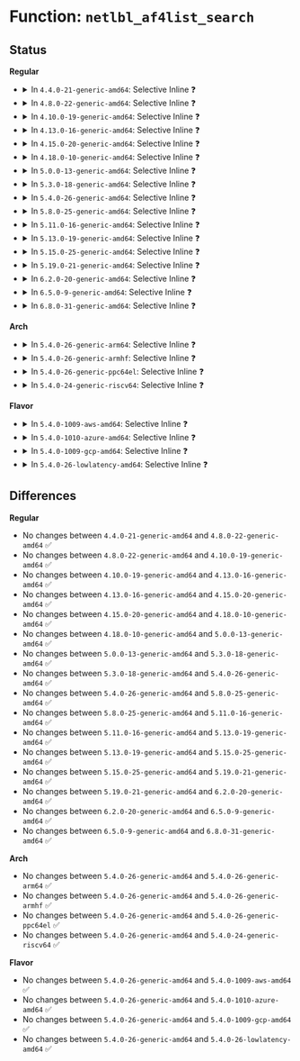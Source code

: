 # Function: <code>netlbl_af4list_search</code>

## Status
<b>Regular</b>
<ul>
<li>
<details>
<summary>In <code>4.4.0-21-generic-amd64</code>: Selective Inline ❓</summary>

```c
struct netlbl_af4list * netlbl_af4list_search(__be32 addr, struct list_head * head)
```

```json
{
  "name": "netlbl_af4list_search",
  "collision_type": "Unique Global",
  "inline_type": "Selective",
  "funcs": [
    {
      "addr": 18446744071587286688,
      "name": "netlbl_af4list_search",
      "external": true,
      "loc": "net/netlabel/netlabel_addrlist.c:60",
      "file": "net/netlabel/netlabel_addrlist.c",
      "inline": "not declared, inlined",
      "caller_inline": [
        "net/netlabel/netlabel_addrlist.c:netlbl_af4list_add"
      ],
      "caller_func": [
        "net/netlabel/netlabel_domainhash.c:netlbl_domhsh_getentry_af4",
        "net/netlabel/netlabel_unlabeled.c:netlbl_unlabel_getattr"
      ]
    }
  ],
  "symbols": [
    {
      "addr": 18446744071587286688,
      "name": "netlbl_af4list_search",
      "section": ".text",
      "bind": "STB_GLOBAL",
      "size": 54
    }
  ]
}
```
</details>
</li>
<li>
<details>
<summary>In <code>4.8.0-22-generic-amd64</code>: Selective Inline ❓</summary>

```c
struct netlbl_af4list * netlbl_af4list_search(__be32 addr, struct list_head * head)
```

```json
{
  "name": "netlbl_af4list_search",
  "collision_type": "Unique Global",
  "inline_type": "Selective",
  "funcs": [
    {
      "addr": 18446744071587754950,
      "name": "netlbl_af4list_search",
      "external": true,
      "loc": "net/netlabel/netlabel_addrlist.c:60",
      "file": "net/netlabel/netlabel_addrlist.c",
      "inline": "not declared, inlined",
      "caller_inline": [
        "net/netlabel/netlabel_addrlist.c:netlbl_af4list_add"
      ],
      "caller_func": [
        "net/netlabel/netlabel_domainhash.c:netlbl_domhsh_getentry_af4",
        "net/netlabel/netlabel_unlabeled.c:netlbl_unlabel_getattr"
      ]
    }
  ],
  "symbols": [
    {
      "addr": 18446744071587754640,
      "name": "netlbl_af4list_search",
      "section": ".text",
      "bind": "STB_GLOBAL",
      "size": 54
    }
  ]
}
```
</details>
</li>
<li>
<details>
<summary>In <code>4.10.0-19-generic-amd64</code>: Selective Inline ❓</summary>

```c
struct netlbl_af4list * netlbl_af4list_search(__be32 addr, struct list_head * head)
```

```json
{
  "name": "netlbl_af4list_search",
  "collision_type": "Unique Global",
  "inline_type": "Selective",
  "funcs": [
    {
      "addr": 18446744071587970166,
      "name": "netlbl_af4list_search",
      "external": true,
      "loc": "net/netlabel/netlabel_addrlist.c:60",
      "file": "net/netlabel/netlabel_addrlist.c",
      "inline": "not declared, inlined",
      "caller_inline": [
        "net/netlabel/netlabel_addrlist.c:netlbl_af4list_add"
      ],
      "caller_func": [
        "net/netlabel/netlabel_domainhash.c:netlbl_domhsh_getentry_af4",
        "net/netlabel/netlabel_unlabeled.c:netlbl_unlabel_getattr"
      ]
    }
  ],
  "symbols": [
    {
      "addr": 18446744071587969856,
      "name": "netlbl_af4list_search",
      "section": ".text",
      "bind": "STB_GLOBAL",
      "size": 54
    }
  ]
}
```
</details>
</li>
<li>
<details>
<summary>In <code>4.13.0-16-generic-amd64</code>: Selective Inline ❓</summary>

```c
struct netlbl_af4list * netlbl_af4list_search(__be32 addr, struct list_head * head)
```

```json
{
  "name": "netlbl_af4list_search",
  "collision_type": "Unique Global",
  "inline_type": "Selective",
  "funcs": [
    {
      "addr": 18446744071588128262,
      "name": "netlbl_af4list_search",
      "external": true,
      "loc": "net/netlabel/netlabel_addrlist.c:60",
      "file": "net/netlabel/netlabel_addrlist.c",
      "inline": "not declared, inlined",
      "caller_inline": [
        "net/netlabel/netlabel_addrlist.c:netlbl_af4list_add"
      ],
      "caller_func": [
        "net/netlabel/netlabel_domainhash.c:netlbl_domhsh_getentry_af4",
        "net/netlabel/netlabel_unlabeled.c:netlbl_unlabel_getattr"
      ]
    }
  ],
  "symbols": [
    {
      "addr": 18446744071588127952,
      "name": "netlbl_af4list_search",
      "section": ".text",
      "bind": "STB_GLOBAL",
      "size": 54
    }
  ]
}
```
</details>
</li>
<li>
<details>
<summary>In <code>4.15.0-20-generic-amd64</code>: Selective Inline ❓</summary>

```c
struct netlbl_af4list * netlbl_af4list_search(__be32 addr, struct list_head * head)
```

```json
{
  "name": "netlbl_af4list_search",
  "collision_type": "Unique Global",
  "inline_type": "Selective",
  "funcs": [
    {
      "addr": 18446744071588676085,
      "name": "netlbl_af4list_search",
      "external": true,
      "loc": "net/netlabel/netlabel_addrlist.c:60",
      "file": "net/netlabel/netlabel_addrlist.c",
      "inline": "not declared, inlined",
      "caller_inline": [
        "net/netlabel/netlabel_addrlist.c:netlbl_af4list_add"
      ],
      "caller_func": [
        "net/netlabel/netlabel_domainhash.c:netlbl_domhsh_getentry_af4",
        "net/netlabel/netlabel_unlabeled.c:netlbl_unlabel_getattr"
      ]
    }
  ],
  "symbols": [
    {
      "addr": 18446744071588675776,
      "name": "netlbl_af4list_search",
      "section": ".text",
      "bind": "STB_GLOBAL",
      "size": 54
    }
  ]
}
```
</details>
</li>
<li>
<details>
<summary>In <code>4.18.0-10-generic-amd64</code>: Selective Inline ❓</summary>

```c
struct netlbl_af4list * netlbl_af4list_search(__be32 addr, struct list_head * head)
```

```json
{
  "name": "netlbl_af4list_search",
  "collision_type": "Unique Global",
  "inline_type": "Selective",
  "funcs": [
    {
      "addr": 18446744071589042634,
      "name": "netlbl_af4list_search",
      "external": true,
      "loc": "net/netlabel/netlabel_addrlist.c:60",
      "file": "net/netlabel/netlabel_addrlist.c",
      "inline": "not declared, inlined",
      "caller_inline": [
        "net/netlabel/netlabel_addrlist.c:netlbl_af4list_add"
      ],
      "caller_func": [
        "net/netlabel/netlabel_domainhash.c:netlbl_domhsh_getentry_af4",
        "net/netlabel/netlabel_unlabeled.c:netlbl_unlabel_getattr"
      ]
    }
  ],
  "symbols": [
    {
      "addr": 18446744071589042320,
      "name": "netlbl_af4list_search",
      "section": ".text",
      "bind": "STB_GLOBAL",
      "size": 54
    }
  ]
}
```
</details>
</li>
<li>
<details>
<summary>In <code>5.0.0-13-generic-amd64</code>: Selective Inline ❓</summary>

```c
struct netlbl_af4list * netlbl_af4list_search(__be32 addr, struct list_head * head)
```

```json
{
  "name": "netlbl_af4list_search",
  "collision_type": "Unique Global",
  "inline_type": "Selective",
  "funcs": [
    {
      "addr": 18446744071589268634,
      "name": "netlbl_af4list_search",
      "external": true,
      "loc": "net/netlabel/netlabel_addrlist.c:60",
      "file": "net/netlabel/netlabel_addrlist.c",
      "inline": "not declared, inlined",
      "caller_inline": [
        "net/netlabel/netlabel_addrlist.c:netlbl_af4list_add"
      ],
      "caller_func": [
        "net/netlabel/netlabel_domainhash.c:netlbl_domhsh_getentry_af4",
        "net/netlabel/netlabel_unlabeled.c:netlbl_unlabel_getattr"
      ]
    }
  ],
  "symbols": [
    {
      "addr": 18446744071589268320,
      "name": "netlbl_af4list_search",
      "section": ".text",
      "bind": "STB_GLOBAL",
      "size": 54
    }
  ]
}
```
</details>
</li>
<li>
<details>
<summary>In <code>5.3.0-18-generic-amd64</code>: Selective Inline ❓</summary>

```c
struct netlbl_af4list * netlbl_af4list_search(__be32 addr, struct list_head * head)
```

```json
{
  "name": "netlbl_af4list_search",
  "collision_type": "Unique Global",
  "inline_type": "Selective",
  "funcs": [
    {
      "addr": 18446744071589723979,
      "name": "netlbl_af4list_search",
      "external": true,
      "loc": "net/netlabel/netlabel_addrlist.c:46",
      "file": "net/netlabel/netlabel_addrlist.c",
      "inline": "not declared, inlined",
      "caller_inline": [
        "net/netlabel/netlabel_addrlist.c:netlbl_af4list_add"
      ],
      "caller_func": [
        "net/netlabel/netlabel_domainhash.c:netlbl_domhsh_getentry_af4",
        "net/netlabel/netlabel_unlabeled.c:netlbl_unlabel_getattr"
      ]
    }
  ],
  "symbols": [
    {
      "addr": 18446744071589723664,
      "name": "netlbl_af4list_search",
      "section": ".text",
      "bind": "STB_GLOBAL",
      "size": 54
    }
  ]
}
```
</details>
</li>
<li>
<details>
<summary>In <code>5.4.0-26-generic-amd64</code>: Selective Inline ❓</summary>

```c
struct netlbl_af4list * netlbl_af4list_search(__be32 addr, struct list_head * head)
```

```json
{
  "name": "netlbl_af4list_search",
  "collision_type": "Unique Global",
  "inline_type": "Selective",
  "funcs": [
    {
      "addr": 18446744071589948283,
      "name": "netlbl_af4list_search",
      "external": true,
      "loc": "net/netlabel/netlabel_addrlist.c:46",
      "file": "net/netlabel/netlabel_addrlist.c",
      "inline": "not declared, inlined",
      "caller_inline": [
        "net/netlabel/netlabel_addrlist.c:netlbl_af4list_add"
      ],
      "caller_func": [
        "net/netlabel/netlabel_domainhash.c:netlbl_domhsh_getentry_af4",
        "net/netlabel/netlabel_unlabeled.c:netlbl_unlabel_getattr"
      ]
    }
  ],
  "symbols": [
    {
      "addr": 18446744071589947968,
      "name": "netlbl_af4list_search",
      "section": ".text",
      "bind": "STB_GLOBAL",
      "size": 54
    }
  ]
}
```
</details>
</li>
<li>
<details>
<summary>In <code>5.8.0-25-generic-amd64</code>: Selective Inline ❓</summary>

```c
struct netlbl_af4list * netlbl_af4list_search(__be32 addr, struct list_head * head)
```

```json
{
  "name": "netlbl_af4list_search",
  "collision_type": "Unique Global",
  "inline_type": "Selective",
  "funcs": [
    {
      "addr": 18446744071590978398,
      "name": "netlbl_af4list_search",
      "external": true,
      "loc": "net/netlabel/netlabel_addrlist.c:46",
      "file": "net/netlabel/netlabel_addrlist.c",
      "inline": "not declared, inlined",
      "caller_inline": [
        "net/netlabel/netlabel_addrlist.c:netlbl_af4list_add"
      ],
      "caller_func": [
        "net/netlabel/netlabel_domainhash.c:netlbl_domhsh_getentry_af4",
        "net/netlabel/netlabel_unlabeled.c:netlbl_unlabel_getattr"
      ]
    }
  ],
  "symbols": [
    {
      "addr": 18446744071590978080,
      "name": "netlbl_af4list_search",
      "section": ".text",
      "bind": "STB_GLOBAL",
      "size": 54
    }
  ]
}
```
</details>
</li>
<li>
<details>
<summary>In <code>5.11.0-16-generic-amd64</code>: Selective Inline ❓</summary>

```c
struct netlbl_af4list * netlbl_af4list_search(__be32 addr, struct list_head * head)
```

```json
{
  "name": "netlbl_af4list_search",
  "collision_type": "Unique Global",
  "inline_type": "Selective",
  "funcs": [
    {
      "addr": 18446744071591043022,
      "name": "netlbl_af4list_search",
      "external": true,
      "loc": "net/netlabel/netlabel_addrlist.c:46",
      "file": "net/netlabel/netlabel_addrlist.c",
      "inline": "not declared, inlined",
      "caller_inline": [
        "net/netlabel/netlabel_addrlist.c:netlbl_af4list_add"
      ],
      "caller_func": [
        "net/netlabel/netlabel_domainhash.c:netlbl_domhsh_getentry_af4",
        "net/netlabel/netlabel_unlabeled.c:netlbl_unlabel_getattr"
      ]
    }
  ],
  "symbols": [
    {
      "addr": 18446744071591042704,
      "name": "netlbl_af4list_search",
      "section": ".text",
      "bind": "STB_GLOBAL",
      "size": 54
    }
  ]
}
```
</details>
</li>
<li>
<details>
<summary>In <code>5.13.0-19-generic-amd64</code>: Selective Inline ❓</summary>

```c
struct netlbl_af4list * netlbl_af4list_search(__be32 addr, struct list_head * head)
```

```json
{
  "name": "netlbl_af4list_search",
  "collision_type": "Unique Global",
  "inline_type": "Selective",
  "funcs": [
    {
      "addr": 18446744071590973598,
      "name": "netlbl_af4list_search",
      "external": true,
      "loc": "net/netlabel/netlabel_addrlist.c:46",
      "file": "net/netlabel/netlabel_addrlist.c",
      "inline": "not declared, inlined",
      "caller_inline": [
        "net/netlabel/netlabel_addrlist.c:netlbl_af4list_add"
      ],
      "caller_func": [
        "net/netlabel/netlabel_domainhash.c:netlbl_domhsh_getentry_af4",
        "net/netlabel/netlabel_unlabeled.c:netlbl_unlabel_getattr"
      ]
    }
  ],
  "symbols": [
    {
      "addr": 18446744071590973280,
      "name": "netlbl_af4list_search",
      "section": ".text",
      "bind": "STB_GLOBAL",
      "size": 54
    }
  ]
}
```
</details>
</li>
<li>
<details>
<summary>In <code>5.15.0-25-generic-amd64</code>: Selective Inline ❓</summary>

```c
struct netlbl_af4list * netlbl_af4list_search(__be32 addr, struct list_head * head)
```

```json
{
  "name": "netlbl_af4list_search",
  "collision_type": "Unique Global",
  "inline_type": "Selective",
  "funcs": [
    {
      "addr": 18446744071591811134,
      "name": "netlbl_af4list_search",
      "external": true,
      "loc": "net/netlabel/netlabel_addrlist.c:46",
      "file": "net/netlabel/netlabel_addrlist.c",
      "inline": "not declared, inlined",
      "caller_inline": [
        "net/netlabel/netlabel_addrlist.c:netlbl_af4list_add"
      ],
      "caller_func": [
        "net/netlabel/netlabel_domainhash.c:netlbl_domhsh_getentry_af4",
        "net/netlabel/netlabel_unlabeled.c:netlbl_unlabel_getattr"
      ]
    }
  ],
  "symbols": [
    {
      "addr": 18446744071591810816,
      "name": "netlbl_af4list_search",
      "section": ".text",
      "bind": "STB_GLOBAL",
      "size": 54
    }
  ]
}
```
</details>
</li>
<li>
<details>
<summary>In <code>5.19.0-21-generic-amd64</code>: Selective Inline ❓</summary>

```c
struct netlbl_af4list * netlbl_af4list_search(__be32 addr, struct list_head * head)
```

```json
{
  "name": "netlbl_af4list_search",
  "collision_type": "Unique Global",
  "inline_type": "Selective",
  "funcs": [
    {
      "addr": 18446744071593523374,
      "name": "netlbl_af4list_search",
      "external": true,
      "loc": "net/netlabel/netlabel_addrlist.c:46",
      "file": "net/netlabel/netlabel_addrlist.c",
      "inline": "not declared, inlined",
      "caller_inline": [
        "net/netlabel/netlabel_addrlist.c:netlbl_af4list_add"
      ],
      "caller_func": [
        "net/netlabel/netlabel_domainhash.c:netlbl_domhsh_getentry_af4",
        "net/netlabel/netlabel_unlabeled.c:netlbl_unlabel_getattr"
      ]
    }
  ],
  "symbols": [
    {
      "addr": 18446744071593522992,
      "name": "netlbl_af4list_search",
      "section": ".text",
      "bind": "STB_GLOBAL",
      "size": 64
    }
  ]
}
```
</details>
</li>
<li>
<details>
<summary>In <code>6.2.0-20-generic-amd64</code>: Selective Inline ❓</summary>

```c
struct netlbl_af4list * netlbl_af4list_search(__be32 addr, struct list_head * head)
```

```json
{
  "name": "netlbl_af4list_search",
  "collision_type": "Unique Global",
  "inline_type": "Selective",
  "funcs": [
    {
      "addr": 18446744071595443742,
      "name": "netlbl_af4list_search",
      "external": true,
      "loc": "net/netlabel/netlabel_addrlist.c:46",
      "file": "net/netlabel/netlabel_addrlist.c",
      "inline": "not declared, inlined",
      "caller_inline": [
        "net/netlabel/netlabel_addrlist.c:netlbl_af4list_add"
      ],
      "caller_func": [
        "net/netlabel/netlabel_domainhash.c:netlbl_domhsh_getentry_af4",
        "net/netlabel/netlabel_unlabeled.c:netlbl_unlabel_getattr"
      ]
    }
  ],
  "symbols": [
    {
      "addr": 18446744071595443296,
      "name": "netlbl_af4list_search",
      "section": ".text",
      "bind": "STB_GLOBAL",
      "size": 64
    }
  ]
}
```
</details>
</li>
<li>
<details>
<summary>In <code>6.5.0-9-generic-amd64</code>: Selective Inline ❓</summary>

```c
struct netlbl_af4list * netlbl_af4list_search(__be32 addr, struct list_head * head)
```

```json
{
  "name": "netlbl_af4list_search",
  "collision_type": "Unique Global",
  "inline_type": "Selective",
  "funcs": [
    {
      "addr": 18446744071595950702,
      "name": "netlbl_af4list_search",
      "external": true,
      "loc": "net/netlabel/netlabel_addrlist.c:46",
      "file": "net/netlabel/netlabel_addrlist.c",
      "inline": "not declared, inlined",
      "caller_inline": [
        "net/netlabel/netlabel_addrlist.c:netlbl_af4list_add"
      ],
      "caller_func": [
        "net/netlabel/netlabel_domainhash.c:netlbl_domhsh_getentry_af4",
        "net/netlabel/netlabel_unlabeled.c:netlbl_unlabel_getattr"
      ]
    }
  ],
  "symbols": [
    {
      "addr": 18446744071595950256,
      "name": "netlbl_af4list_search",
      "section": ".text",
      "bind": "STB_GLOBAL",
      "size": 64
    }
  ]
}
```
</details>
</li>
<li>
<details>
<summary>In <code>6.8.0-31-generic-amd64</code>: Selective Inline ❓</summary>

```c
struct netlbl_af4list * netlbl_af4list_search(__be32 addr, struct list_head * head)
```

```json
{
  "name": "netlbl_af4list_search",
  "collision_type": "Unique Global",
  "inline_type": "Selective",
  "funcs": [
    {
      "addr": 18446744071596812574,
      "name": "netlbl_af4list_search",
      "external": true,
      "loc": "net/netlabel/netlabel_addrlist.c:46",
      "file": "net/netlabel/netlabel_addrlist.c",
      "inline": "not declared, inlined",
      "caller_inline": [
        "net/netlabel/netlabel_addrlist.c:netlbl_af4list_add"
      ],
      "caller_func": [
        "net/netlabel/netlabel_domainhash.c:netlbl_domhsh_getentry_af4",
        "net/netlabel/netlabel_unlabeled.c:netlbl_unlabel_getattr"
      ]
    }
  ],
  "symbols": [
    {
      "addr": 18446744071596812128,
      "name": "netlbl_af4list_search",
      "section": ".text",
      "bind": "STB_GLOBAL",
      "size": 64
    }
  ]
}
```
</details>
</li>
</ul>
<b>Arch</b>
<ul>
<li>
<details>
<summary>In <code>5.4.0-26-generic-arm64</code>: Selective Inline ❓</summary>

```c
struct netlbl_af4list * netlbl_af4list_search(__be32 addr, struct list_head * head)
```

```json
{
  "name": "netlbl_af4list_search",
  "collision_type": "Unique Global",
  "inline_type": "Selective",
  "funcs": [
    {
      "addr": 18446603336503681012,
      "name": "netlbl_af4list_search",
      "external": true,
      "loc": "net/netlabel/netlabel_addrlist.c:46",
      "file": "net/netlabel/netlabel_addrlist.c",
      "inline": "not declared, inlined",
      "caller_inline": [
        "net/netlabel/netlabel_addrlist.c:netlbl_af4list_add"
      ],
      "caller_func": [
        "net/netlabel/netlabel_domainhash.c:netlbl_domhsh_getentry_af4",
        "net/netlabel/netlabel_unlabeled.c:netlbl_unlabel_getattr"
      ]
    }
  ],
  "symbols": [
    {
      "addr": 18446603336503680440,
      "name": "netlbl_af4list_search",
      "section": ".text",
      "bind": "STB_GLOBAL",
      "size": 104
    }
  ]
}
```
</details>
</li>
<li>
<details>
<summary>In <code>5.4.0-26-generic-armhf</code>: Selective Inline ❓</summary>

```c
struct netlbl_af4list * netlbl_af4list_search(__be32 addr, struct list_head * head)
```

```json
{
  "name": "netlbl_af4list_search",
  "collision_type": "Unique Global",
  "inline_type": "Selective",
  "funcs": [
    {
      "addr": 3236317304,
      "name": "netlbl_af4list_search",
      "external": true,
      "loc": "net/netlabel/netlabel_addrlist.c:46",
      "file": "net/netlabel/netlabel_addrlist.c",
      "inline": "not declared, inlined",
      "caller_inline": [
        "net/netlabel/netlabel_addrlist.c:netlbl_af4list_add"
      ],
      "caller_func": [
        "net/netlabel/netlabel_domainhash.c:netlbl_domhsh_getentry_af4",
        "net/netlabel/netlabel_unlabeled.c:netlbl_unlabel_getattr"
      ]
    }
  ],
  "symbols": [
    {
      "addr": 3236316688,
      "name": "netlbl_af4list_search",
      "section": ".text",
      "bind": "STB_GLOBAL",
      "size": 92
    }
  ]
}
```
</details>
</li>
<li>
<details>
<summary>In <code>5.4.0-26-generic-ppc64el</code>: Selective Inline ❓</summary>

```c
struct netlbl_af4list * netlbl_af4list_search(__be32 addr, struct list_head * head)
```

```json
{
  "name": "netlbl_af4list_search",
  "collision_type": "Unique Global",
  "inline_type": "Selective",
  "funcs": [
    {
      "addr": 13835058055297507408,
      "name": "netlbl_af4list_search",
      "external": true,
      "loc": "net/netlabel/netlabel_addrlist.c:46",
      "file": "net/netlabel/netlabel_addrlist.c",
      "inline": "not declared, inlined",
      "caller_inline": [
        "net/netlabel/netlabel_addrlist.c:netlbl_af4list_add"
      ],
      "caller_func": [
        "net/netlabel/netlabel_domainhash.c:netlbl_domhsh_getentry_af4",
        "net/netlabel/netlabel_unlabeled.c:netlbl_unlabel_getattr"
      ]
    }
  ],
  "symbols": [
    {
      "addr": 13835058055297506912,
      "name": "netlbl_af4list_search",
      "section": ".text",
      "bind": "STB_GLOBAL",
      "size": 88
    }
  ]
}
```
</details>
</li>
<li>
<details>
<summary>In <code>5.4.0-24-generic-riscv64</code>: Selective Inline ❓</summary>

```c
struct netlbl_af4list * netlbl_af4list_search(__be32 addr, struct list_head * head)
```

```json
{
  "name": "netlbl_af4list_search",
  "collision_type": "Unique Global",
  "inline_type": "Selective",
  "funcs": [
    {
      "addr": 18446743936279616294,
      "name": "netlbl_af4list_search",
      "external": true,
      "loc": "net/netlabel/netlabel_addrlist.c:46",
      "file": "net/netlabel/netlabel_addrlist.c",
      "inline": "not declared, inlined",
      "caller_inline": [
        "net/netlabel/netlabel_addrlist.c:netlbl_af4list_add"
      ],
      "caller_func": [
        "net/netlabel/netlabel_domainhash.c:netlbl_domhsh_getentry_af4",
        "net/netlabel/netlabel_unlabeled.c:netlbl_unlabel_getattr"
      ]
    }
  ],
  "symbols": [
    {
      "addr": 18446743936279615780,
      "name": "netlbl_af4list_search",
      "section": ".text",
      "bind": "STB_GLOBAL",
      "size": 76
    }
  ]
}
```
</details>
</li>
</ul>
<b>Flavor</b>
<ul>
<li>
<details>
<summary>In <code>5.4.0-1009-aws-amd64</code>: Selective Inline ❓</summary>

```c
struct netlbl_af4list * netlbl_af4list_search(__be32 addr, struct list_head * head)
```

```json
{
  "name": "netlbl_af4list_search",
  "collision_type": "Unique Global",
  "inline_type": "Selective",
  "funcs": [
    {
      "addr": 18446744071589551883,
      "name": "netlbl_af4list_search",
      "external": true,
      "loc": "net/netlabel/netlabel_addrlist.c:46",
      "file": "net/netlabel/netlabel_addrlist.c",
      "inline": "not declared, inlined",
      "caller_inline": [
        "net/netlabel/netlabel_addrlist.c:netlbl_af4list_add"
      ],
      "caller_func": [
        "net/netlabel/netlabel_domainhash.c:netlbl_domhsh_getentry_af4",
        "net/netlabel/netlabel_unlabeled.c:netlbl_unlabel_getattr"
      ]
    }
  ],
  "symbols": [
    {
      "addr": 18446744071589551568,
      "name": "netlbl_af4list_search",
      "section": ".text",
      "bind": "STB_GLOBAL",
      "size": 54
    }
  ]
}
```
</details>
</li>
<li>
<details>
<summary>In <code>5.4.0-1010-azure-amd64</code>: Selective Inline ❓</summary>

```c
struct netlbl_af4list * netlbl_af4list_search(__be32 addr, struct list_head * head)
```

```json
{
  "name": "netlbl_af4list_search",
  "collision_type": "Unique Global",
  "inline_type": "Selective",
  "funcs": [
    {
      "addr": 18446744071589276459,
      "name": "netlbl_af4list_search",
      "external": true,
      "loc": "net/netlabel/netlabel_addrlist.c:46",
      "file": "net/netlabel/netlabel_addrlist.c",
      "inline": "not declared, inlined",
      "caller_inline": [
        "net/netlabel/netlabel_addrlist.c:netlbl_af4list_add"
      ],
      "caller_func": [
        "net/netlabel/netlabel_domainhash.c:netlbl_domhsh_getentry_af4",
        "net/netlabel/netlabel_unlabeled.c:netlbl_unlabel_getattr"
      ]
    }
  ],
  "symbols": [
    {
      "addr": 18446744071589276144,
      "name": "netlbl_af4list_search",
      "section": ".text",
      "bind": "STB_GLOBAL",
      "size": 54
    }
  ]
}
```
</details>
</li>
<li>
<details>
<summary>In <code>5.4.0-1009-gcp-amd64</code>: Selective Inline ❓</summary>

```c
struct netlbl_af4list * netlbl_af4list_search(__be32 addr, struct list_head * head)
```

```json
{
  "name": "netlbl_af4list_search",
  "collision_type": "Unique Global",
  "inline_type": "Selective",
  "funcs": [
    {
      "addr": 18446744071589993915,
      "name": "netlbl_af4list_search",
      "external": true,
      "loc": "net/netlabel/netlabel_addrlist.c:46",
      "file": "net/netlabel/netlabel_addrlist.c",
      "inline": "not declared, inlined",
      "caller_inline": [
        "net/netlabel/netlabel_addrlist.c:netlbl_af4list_add"
      ],
      "caller_func": [
        "net/netlabel/netlabel_domainhash.c:netlbl_domhsh_getentry_af4",
        "net/netlabel/netlabel_unlabeled.c:netlbl_unlabel_getattr"
      ]
    }
  ],
  "symbols": [
    {
      "addr": 18446744071589993600,
      "name": "netlbl_af4list_search",
      "section": ".text",
      "bind": "STB_GLOBAL",
      "size": 54
    }
  ]
}
```
</details>
</li>
<li>
<details>
<summary>In <code>5.4.0-26-lowlatency-amd64</code>: Selective Inline ❓</summary>

```c
struct netlbl_af4list * netlbl_af4list_search(__be32 addr, struct list_head * head)
```

```json
{
  "name": "netlbl_af4list_search",
  "collision_type": "Unique Global",
  "inline_type": "Selective",
  "funcs": [
    {
      "addr": 18446744071590043947,
      "name": "netlbl_af4list_search",
      "external": true,
      "loc": "net/netlabel/netlabel_addrlist.c:46",
      "file": "net/netlabel/netlabel_addrlist.c",
      "inline": "not declared, inlined",
      "caller_inline": [
        "net/netlabel/netlabel_addrlist.c:netlbl_af4list_add"
      ],
      "caller_func": [
        "net/netlabel/netlabel_domainhash.c:netlbl_domhsh_getentry_af4",
        "net/netlabel/netlabel_unlabeled.c:netlbl_unlabel_getattr"
      ]
    }
  ],
  "symbols": [
    {
      "addr": 18446744071590043632,
      "name": "netlbl_af4list_search",
      "section": ".text",
      "bind": "STB_GLOBAL",
      "size": 54
    }
  ]
}
```
</details>
</li>
</ul>

## Differences
<b>Regular</b>
<ul>
<li>
No changes between <code>4.4.0-21-generic-amd64</code> and <code>4.8.0-22-generic-amd64</code> ✅
</li>
<li>
No changes between <code>4.8.0-22-generic-amd64</code> and <code>4.10.0-19-generic-amd64</code> ✅
</li>
<li>
No changes between <code>4.10.0-19-generic-amd64</code> and <code>4.13.0-16-generic-amd64</code> ✅
</li>
<li>
No changes between <code>4.13.0-16-generic-amd64</code> and <code>4.15.0-20-generic-amd64</code> ✅
</li>
<li>
No changes between <code>4.15.0-20-generic-amd64</code> and <code>4.18.0-10-generic-amd64</code> ✅
</li>
<li>
No changes between <code>4.18.0-10-generic-amd64</code> and <code>5.0.0-13-generic-amd64</code> ✅
</li>
<li>
No changes between <code>5.0.0-13-generic-amd64</code> and <code>5.3.0-18-generic-amd64</code> ✅
</li>
<li>
No changes between <code>5.3.0-18-generic-amd64</code> and <code>5.4.0-26-generic-amd64</code> ✅
</li>
<li>
No changes between <code>5.4.0-26-generic-amd64</code> and <code>5.8.0-25-generic-amd64</code> ✅
</li>
<li>
No changes between <code>5.8.0-25-generic-amd64</code> and <code>5.11.0-16-generic-amd64</code> ✅
</li>
<li>
No changes between <code>5.11.0-16-generic-amd64</code> and <code>5.13.0-19-generic-amd64</code> ✅
</li>
<li>
No changes between <code>5.13.0-19-generic-amd64</code> and <code>5.15.0-25-generic-amd64</code> ✅
</li>
<li>
No changes between <code>5.15.0-25-generic-amd64</code> and <code>5.19.0-21-generic-amd64</code> ✅
</li>
<li>
No changes between <code>5.19.0-21-generic-amd64</code> and <code>6.2.0-20-generic-amd64</code> ✅
</li>
<li>
No changes between <code>6.2.0-20-generic-amd64</code> and <code>6.5.0-9-generic-amd64</code> ✅
</li>
<li>
No changes between <code>6.5.0-9-generic-amd64</code> and <code>6.8.0-31-generic-amd64</code> ✅
</li>
</ul>
<b>Arch</b>
<ul>
<li>
No changes between <code>5.4.0-26-generic-amd64</code> and <code>5.4.0-26-generic-arm64</code> ✅
</li>
<li>
No changes between <code>5.4.0-26-generic-amd64</code> and <code>5.4.0-26-generic-armhf</code> ✅
</li>
<li>
No changes between <code>5.4.0-26-generic-amd64</code> and <code>5.4.0-26-generic-ppc64el</code> ✅
</li>
<li>
No changes between <code>5.4.0-26-generic-amd64</code> and <code>5.4.0-24-generic-riscv64</code> ✅
</li>
</ul>
<b>Flavor</b>
<ul>
<li>
No changes between <code>5.4.0-26-generic-amd64</code> and <code>5.4.0-1009-aws-amd64</code> ✅
</li>
<li>
No changes between <code>5.4.0-26-generic-amd64</code> and <code>5.4.0-1010-azure-amd64</code> ✅
</li>
<li>
No changes between <code>5.4.0-26-generic-amd64</code> and <code>5.4.0-1009-gcp-amd64</code> ✅
</li>
<li>
No changes between <code>5.4.0-26-generic-amd64</code> and <code>5.4.0-26-lowlatency-amd64</code> ✅
</li>
</ul>

